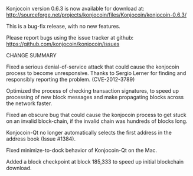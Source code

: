 Konjocoin version 0.6.3 is now available for download at:
  http://sourceforge.net/projects/konjocoin/files/Konjocoin/konjocoin-0.6.3/

This is a bug-fix release, with no new features.

Please report bugs using the issue tracker at github:
  https://github.com/konjocoin/konjocoin/issues

CHANGE SUMMARY

Fixed a serious denial-of-service attack that could cause the
konjocoin process to become unresponsive. Thanks to Sergio Lerner
for finding and responsibly reporting the problem. (CVE-2012-3789)

Optimized the process of checking transaction signatures, to
speed up processing of new block messages and make propagating
blocks across the network faster.

Fixed an obscure bug that could cause the konjocoin process to get
stuck on an invalid block-chain, if the invalid chain was
hundreds of blocks long.

Konjocoin-Qt no longer automatically selects the first address
in the address book (Issue #1384).

Fixed minimize-to-dock behavior of Konjocoin-Qt on the Mac.

Added a block checkpoint at block 185,333 to speed up initial
blockchain download.
